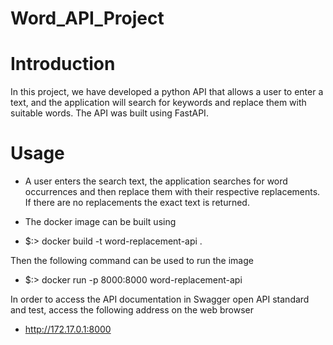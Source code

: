 # Word_API_Project

# Introduction

In this project, we have developed a python API that allows a user to enter a text, and
the application will search for keywords and replace them with suitable words. The API
was built using FastAPI.



# Usage

- A user enters the search text, the application searches for word occurrences and then
replace them with their respective replacements. If there are no replacements the exact
text is returned.

- The docker image can be built using


- $:> docker build -t word-replacement-api .

Then the following command can be used to run the image

- $:> docker run -p 8000:8000 word-replacement-api

In order to access the API documentation in Swagger open API standard and test,
access the following address on the web browser

- http://172.17.0.1:8000
